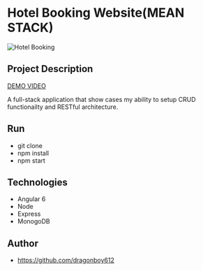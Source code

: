 ﻿# Hotel Booking Website(MEAN STACK)

![Hotel Booking](https://user-images.githubusercontent.com/39370721/49700177-a89bea00-fbdb-11e8-923c-ccd5a0c2ec54.png)


## Project Description

[DEMO VIDEO](https://www.dropbox.com/s/93i7y7cly0cdcw2/angular.mov?dl=0)


A full-stack application that show cases my ability to setup CRUD functionailty and RESTful architecture.  
## Run
- git clone 
- npm install
- npm start

## Technologies
* Angular 6
* Node
* Express
* MonogoDB
## Author
* https://github.com/dragonboy612


